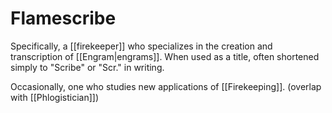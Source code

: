 # Flamescribe

Specifically, a [[firekeeper]] who specializes in the creation and transcription of [[Engram|engrams]]. When used as a title, often shortened simply to "Scribe" or "Scr." in writing. 

Occasionally, one who studies new applications of [[Firekeeping]]. (overlap with [[Phlogistician]])